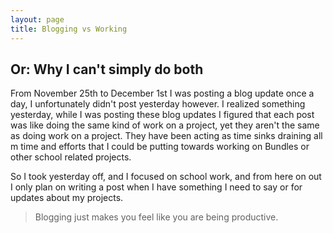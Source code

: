 ```yaml
---
layout: page
title: Blogging vs Working
---
```


Or: Why I can't simply do both
------------------------------

From November 25th to December 1st I was posting a blog update once a day, I unfortunately didn't post yesterday however. I realized something yesterday, while I was posting these blog updates I figured that each post was like doing the same kind of work on a project, yet they aren't the same as doing work on a project. They have been acting as time sinks draining all m time and efforts that I could be putting towards working on Bundles or other school related projects.

So I took yesterday off, and I focused on school work, and from here on out I only plan on writing a post when I have something I need to say or for updates about my projects. 

> Blogging just makes you feel like you are being productive.

